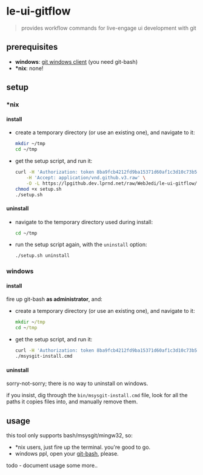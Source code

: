 # le-ui-gitflow

> provides workflow commands for live-engage ui development with git


## prerequisites

- __windows__: [git windows client][1] (you need git-bash)
- __\*nix__: none!


## setup

### *nix

#### install

- create a temporary directory (or use an existing one), and navigate to it:
  
  ```sh
  mkdir ~/tmp
  cd ~/tmp
  ```

- get the setup script, and run it:
  
  ```sh
  curl -H 'Authorization: token 8ba9fcb4212fd9ba15371d60af1c3d10c73b5522' \
      -H 'Accept: application/vnd.github.v3.raw' \
      -O -L https://lpgithub.dev.lprnd.net/raw/WebJedi/le-ui-gitflow/master/bin/setup.sh
  chmod +x setup.sh
  ./setup.sh
  ```

#### uninstall

- navigate to the temporary directory used during install:
  
  ```sh
  cd ~/tmp
  ```

- run the setup script again, with the `uninstall` option:
  
  ```sh
  ./setup.sh uninstall
  ```


### windows

#### install

fire up git-bash __as administrator__, and:
  
- create a temporary directory (or use an existing one), and navigate to it:
  
  ```cmd
  mkdir ~/tmp
  cd ~/tmp
  ```

- get the setup script, and run it:
  
  ```sh
  curl -H 'Authorization: token 8ba9fcb4212fd9ba15371d60af1c3d10c73b5522' -H 'Accept: application/vnd.github.v3.raw' -O -L https://lpgithub.dev.lprnd.net/raw/WebJedi/le-ui-gitflow/master/bin/msysgit-install.cmd
  ./msysgit-install.cmd
  ```

#### uninstall

sorry-not-sorry; there is no way to uninstall on windows. 

if you insist, dig through the `bin/msysgit-install.cmd` file, look for 
all the paths it copies files into, and manually remove them.


## usage

this tool only supports bash/msysgit/mingw32, so:

- *nix users, just fire up the terminal. you're good to go.
- windows ppl, open your [git-bash][1], please.


todo - document usage some more..






[1]: https://git-scm.com/download/win